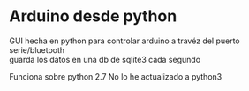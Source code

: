 # Arduino desde python

GUI hecha en python para controlar arduino a travéz del puerto serie/bluetooth  
guarda los datos en una db de sqlite3 cada segundo  

Funciona sobre python 2.7
No lo he actualizado a python3
